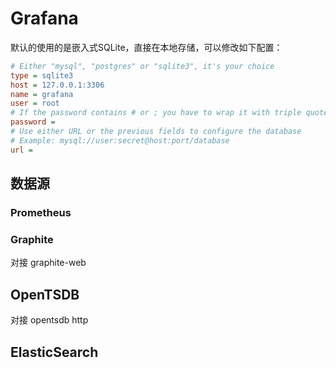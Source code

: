 # Grafana

默认的使用的是嵌入式SQLite，直接在本地存储，可以修改如下配置：

```ini
# Either "mysql", "postgres" or "sqlite3", it's your choice
type = sqlite3
host = 127.0.0.1:3306
name = grafana
user = root
# If the password contains # or ; you have to wrap it with triple quotes. Ex """#password;"""
password =
# Use either URL or the previous fields to configure the database
# Example: mysql://user:secret@host:port/database
url =

```



## 数据源

### Prometheus



### Graphite

对接 graphite-web



## OpenTSDB

对接 opentsdb http



## ElasticSearch

